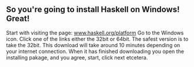 So you're going to install Haskell on Windows! Great!
----------------------------
Start with visiting the page:
www.haskell.org/platform
Go to the Windows icon.
Click one of the links either the 32bit or 64bit. The safest version is to take the 32bit.
This download will take around 10 minutes depending on your internet connection.
When it has finished downloading you open the installing pakage, and you agree, start, click next etcetera.
